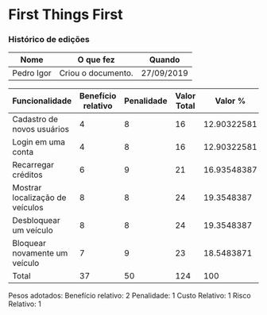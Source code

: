 # First Things First

### Histórico de edições
| Nome|O que fez|Quando|
|-----|---------|------|
| Pedro Igor | Criou o documento. | 27/09/2019 |


| Funcionalidade | Benefício relativo | Penalidade | Valor Total | Valor % | Custo Relativo | Custo % | Risco relativo | Risco % | Prioridade |
| -------------- | ------------------ | ---------- | ----------- | ------- | -------------- | ------- | -------------- | ------- | ---------- |
| Cadastro de novos usuários |4|8|16|12.90322581|7|15.9090909|5|12.195122|45.9120697|
| Login em uma conta |4|8|16|12.90322581|7|15.9090909|5|12.195122|45.9120697|
| Recarregar créditos |6|9|21|16.93548387|7|15.9090909|7|17.0731707|51.3472486|
| Mostrar localização de veículos |8|8|24|19.3548387|7|15.9090909|8|19.5121951|54.6418295|
| Desbloquear um veículo |8|8|24|19.3548387|8|18.1818182|8|19.5121951|51.3472486|
| Bloquear novamente um veículo |7|9|23|18.5483871|8|18.1818182|8|19.5121951|49.2077799|
| Total |37|50|124|100|44|100|41|100|-|

Pesos adotados:
Benefício relativo: 2
Penalidade: 1
Custo Relativo: 1
Risco Relativo: 1
